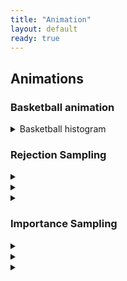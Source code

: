 ```yaml
---
title: "Animation"
layout: default
ready: true
---
```


## Animations



### Basketball animation
<details>
<summary>Basketball histogram</summary>
<img src="/web/info/gifs/bball.gif">
</details>

### Rejection Sampling

<details>
<summary></summary>
<img src="/web/info/gifs/rs-gif-1.gif">
</details>

<details>
<summary></summary>
<img src="/web/info/gifs/rs-gif-2.gif">
</details>

<details>
<summary></summary>
<img src="/web/info/gifs/rs-gif-3.gif">
</details>

### Importance Sampling

<details>
<summary></summary>
<img src="/web/info/gifs/is_uniform.gif">
</details>


<details>
<summary></summary>
<img src="/web/info/gifs/is_beta.gif">
</details>

<details>
<summary></summary>
<img src="/web/info/gifs/is_normal.gif">
</details>

<!-- ### Quantiles and Highester Posterior Density  -->

<!-- <details> -->
<!-- <summary>Highest posterior density </summary> -->
<!-- <img src="/web/info/gifs/beta_hpd.gif" style="width:600px; height: auto;"> -->
<!-- </details> -->

<!-- <details> -->
<!-- <summary>HPD vs Quantile Interval </summary> -->
<!-- <img src="/web/info/gifs/hpd_v_quantile.gif" style="width: 600px; height: auto;"> -->
<!-- </details> -->

<!-- ### Monte Carlo Sampling -->

<!-- <details> -->
<!-- <summary>Monte Carlo Estimates of Probabilities</summary> -->
<!-- <div class="row"> -->
<!--   <div class="column"> -->
<!--     <img src="/web/info/gifs/cdf_z_zero.gif" style="width:450px; height: auto;"> -->
<!--   </div> -->
<!--   <div class="column"> -->
<!--     <img src="/web/info/gifs/cdf_z_95.gif" style="width:450px; height: auto;"> -->
<!--   </div> -->
<!-- </div> -->
<!-- </details> -->

<!-- <details> -->
<!-- <summary>Inversion Sampling</summary> -->
<!-- <img src="/web/info/gifs/inversion.gif" style="width: 600px; height: auto;"> -->
<!-- </details> -->

<!-- ### Markov Chain Monte Carlo  -->

<!-- <details> -->
<!-- <summary>Independence Sampling </summary> -->
<!-- <img src="/web/info/gifs/indep_side_by_side-1.gif" style="width: 800px; height: auto;"> -->
<!-- </details> -->


<!-- <details> -->
<!-- <summary>Metropolis-Hastings</summary> -->
<!-- <div class="row"> -->
<!--   <div class="column"> -->
<!--     <img src="/web/info/gifs/metrop_example-1.gif" style="width:450px; height: auto;"> -->
<!--   </div> -->
<!--   <div class="column"> -->
<!--     <img src="/web/info/gifs/metrop_example2-1.gif" style="width:450px; height: auto;"> -->
<!--   </div> -->
<!-- </div> -->
<!-- </details> -->

<!-- <details> -->
<!-- <summary>Metropolis-Hastings (small jump)</summary> -->
<!-- <img src="/web/info/gifs/metrop_side_by_side_05-1.gif" style="width: 800px; height: auto;"> -->
<!-- </details> -->
<!-- <details> -->
<!-- <summary>Metropolis-Hastings (large jump) </summary> -->
<!-- <img src="/web/info/gifs/metrop_side_by_side_2-1.gif" style="width: 800px; height: auto;"> -->
<!-- </details> -->

<!-- <details> -->
<!-- <summary>Bivariate, two chains, large jump</summary> -->
<!-- <img src="/web/info/gifs/midge_ani1-1.gif" style="width: 800px; height: auto;"> -->
<!-- </details> -->
<!-- <details> -->
<!-- <summary>Bivariate, two chains, small jump </summary> -->
<!-- <img src="/web/info/gifs/midge_ani2-1.gif" style="width: 800px; height: auto;"> -->
<!-- </details> -->


<!-- <details> -->
<!-- <summary>Gibbs Sampling Midge Fly</summary> -->
<!--   <img src="/web/info/gifs/gibbs-1.gif" style="width:550px; height: auto;"> -->
<!-- </details> -->
<!-- <summary> -->

<!-- <details> -->
<!-- <summary>Gibbs Sampling Bivariate Normal</summary> -->
<!-- <div class="row"> -->
<!--   <img src="/web/info/gifs/normal_samples_01-1.gif" style="width:550px; height: auto;"> -->
<!-- </div> -->
<!-- <div class="row"> -->
<!--   <img src="/web/info/gifs/normal_samples_05-1.gif" style="width:550px; height: auto;"> -->
<!-- </div> -->
<!-- <div class="row"> -->
<!--   <img src="/web/info/gifs/normal_samples_09-1.gif" style="width:550px; height: auto;"> -->
<!-- </div> -->
<!-- </details> -->
